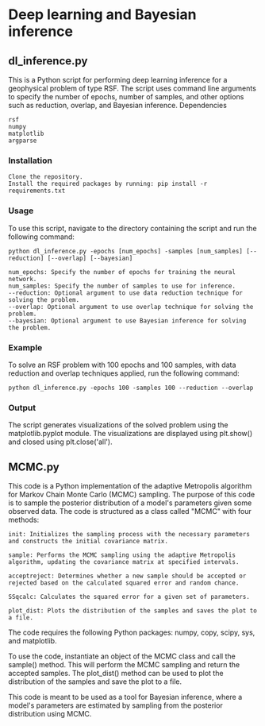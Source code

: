 # Deep learning and Bayesian inference

## dl_inference.py

This is a Python script for performing deep learning inference for a geophysical problem of type RSF. The script uses command line arguments to specify the number of epochs, number of samples, and other options such as reduction, overlap, and Bayesian inference.
Dependencies

    rsf
    numpy
    matplotlib
    argparse

### Installation

    Clone the repository.
    Install the required packages by running: pip install -r requirements.txt

### Usage

To use this script, navigate to the directory containing the script and run the following command:

    python dl_inference.py -epochs [num_epochs] -samples [num_samples] [--reduction] [--overlap] [--bayesian]

    num_epochs: Specify the number of epochs for training the neural network.
    num_samples: Specify the number of samples to use for inference.
    --reduction: Optional argument to use data reduction technique for solving the problem.
    --overlap: Optional argument to use overlap technique for solving the problem.
    --bayesian: Optional argument to use Bayesian inference for solving the problem.

### Example

To solve an RSF problem with 100 epochs and 100 samples, with data reduction and overlap techniques applied, run the following command:

    python dl_inference.py -epochs 100 -samples 100 --reduction --overlap
### Output

The script generates visualizations of the solved problem using the matplotlib.pyplot module. The visualizations are displayed using plt.show() and closed using plt.close('all').

## MCMC.py

This code is a Python implementation of the adaptive Metropolis algorithm for Markov Chain Monte Carlo (MCMC) sampling. The purpose of this code is to sample the posterior distribution of a model's parameters given some observed data. The code is structured as a class called "MCMC" with four methods:

    init: Initializes the sampling process with the necessary parameters and constructs the initial covariance matrix.

    sample: Performs the MCMC sampling using the adaptive Metropolis algorithm, updating the covariance matrix at specified intervals.
    
    acceptreject: Determines whether a new sample should be accepted or rejected based on the calculated squared error and random chance.
    
    SSqcalc: Calculates the squared error for a given set of parameters.
    
    plot_dist: Plots the distribution of the samples and saves the plot to a file.

The code requires the following Python packages: numpy, copy, scipy, sys, and matplotlib.

To use the code, instantiate an object of the MCMC class and call the sample() method. This will perform the MCMC sampling and return the accepted samples. The plot_dist() method can be used to plot the distribution of the samples and save the plot to a file.

This code is meant to be used as a tool for Bayesian inference, where a model's parameters are estimated by sampling from the posterior distribution using MCMC.

